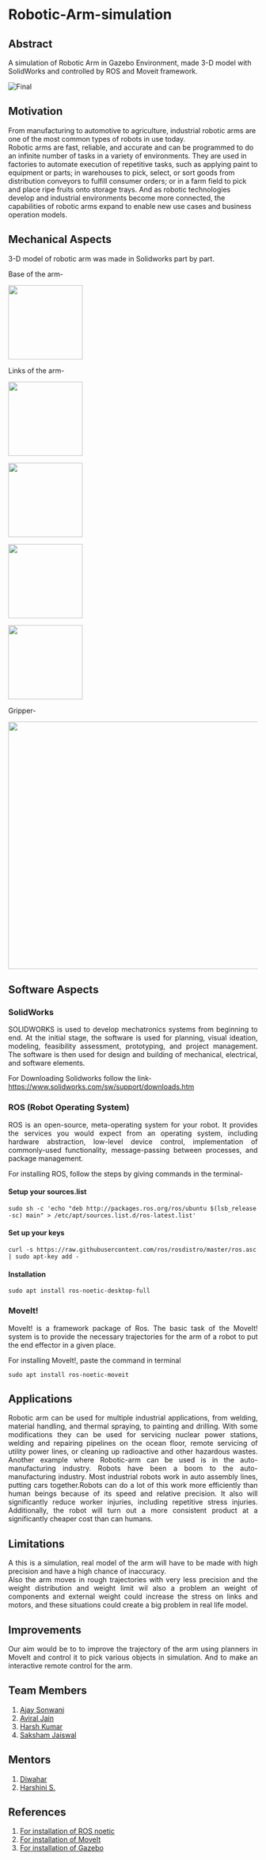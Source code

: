# Robotic-Arm-simulation

## Abstract

A simulation of Robotic Arm in Gazebo Environment, made 3-D model with SolidWorks and controlled by ROS and Moveit framework.

![Final](https://github.com/Aviral2002/Robotic-Arm-simulation/blob/main/Images%20And%20VIdeos/Images/finalarm.png)

## Motivation

From manufacturing to automotive to agriculture, industrial robotic arms are one of the most common types of robots in use today.<br>
Robotic arms are fast, reliable, and accurate and can be programmed to do an infinite number of tasks in a variety of environments. They are used in factories to automate execution of repetitive tasks, such as applying paint to equipment or parts; in warehouses to pick, select, or sort goods from distribution conveyors to fulfill consumer orders; or in a farm field to pick and place ripe fruits onto storage trays. And as robotic technologies develop and industrial environments become more connected, the capabilities of robotic arms expand to enable new use cases and business operation models.

## Mechanical Aspects 

3-D model of robotic arm was made in Solidworks part by part.

<p align ="justify">Base of the arm-</p>

<p align="justify">
    <img src="https://github.com/Aviral2002/Robotic-Arm-simulation/blob/main/Images%20And%20VIdeos/Images/base.png"width="150" height="150"/></p>

<p align="justify">Links of the arm-</p>

<p align="justify">
    <img src="https://github.com/Aviral2002/Robotic-Arm-simulation/blob/main/Images%20And%20VIdeos/Images/link1.png"width="150" height="150"/></p>

<p align="justify">
    <img src="https://github.com/Aviral2002/Robotic-Arm-simulation/blob/main/Images%20And%20VIdeos/Images/link2.png"width="150" height="150"/></p>

<p align="justify">
    <img src="https://github.com/Aviral2002/Robotic-Arm-simulation/blob/main/Images%20And%20VIdeos/Images/link3.png"width="150" height="150"/></p>

<p align="justify">
    <img src="https://github.com/Aviral2002/Robotic-Arm-simulation/blob/main/Images%20And%20VIdeos/Images/link4.png"width="150" height="150"/></p>

<p align="justify">Gripper-</p>

<p align="justify"><img src="https://github.com/Aviral2002/Robotic-Arm-simulation/blob/main/Images%20And%20VIdeos/Images/gripper.png" width="600" height="500"/></p>

## Software Aspects

### SolidWorks

<p align="justify">SOLIDWORKS is used to develop mechatronics systems from beginning to end. At the initial stage, the software is used for planning, visual ideation, modeling, feasibility assessment, prototyping, and project management. The software is then used for design and building of mechanical, electrical, and software elements.

For Downloading Solidworks follow the link- https://www.solidworks.com/sw/support/downloads.htm</p>

### ROS (Robot Operating System)

<p align="justify">ROS is an open-source, meta-operating system for your robot. It provides the services you would expect from an operating system, including hardware abstraction, low-level device control, implementation of commonly-used functionality, message-passing between processes, and package management.

For installing ROS, follow the steps by giving commands in the terminal-

#### Setup your sources.list

```
sudo sh -c 'echo "deb http://packages.ros.org/ros/ubuntu $(lsb_release -sc) main" > /etc/apt/sources.list.d/ros-latest.list'
```

#### Set up your keys

```
curl -s https://raw.githubusercontent.com/ros/rosdistro/master/ros.asc | sudo apt-key add - 
```

#### Installation

```
sudo apt install ros-noetic-desktop-full
```
</p>

### MoveIt!

<p align="justify">MoveIt! is a framework package of Ros. The basic task of the MoveIt! system is to provide the necessary trajectories for the arm of a robot to put the end effector in a given place.

For installing MoveIt!, paste the command in terminal
```
sudo apt install ros-noetic-moveit
```

</p>

## Applications

<p align="justify">Robotic arm can be used for multiple industrial applications, from welding, material handling, and thermal spraying, to painting and drilling. With some modifications they can be used for servicing nuclear power stations, welding and repairing pipelines on the ocean floor, remote servicing of utility power lines, or cleaning up radioactive and other hazardous wastes.
Another example where Robotic-arm can be used is in the auto-manufacturing industry. Robots have been a boom to the auto-manufacturing industry. Most industrial robots work in auto assembly lines, putting cars together.Robots can do a lot of this work more efficiently than human beings because of its speed and relative precision. It also will significantly reduce worker injuries, including repetitive stress injuries. Additionally, the robot will turn out a more consistent product at a significantly cheaper cost than can humans.</p>

## Limitations

<p align="justify">A this is a simulation, real model of the arm will have to be made with high precision and have a high chance of inaccuracy.<br>Also the arm moves in rough trajectories with very less precision and the weight distribution and weight limit wil also a problem an weight of components and external weight could increase the stress on links and motors, and these situations could create a big problem in real life model.</p>

## Improvements

<p align="justify">Our aim would be to to improve the trajectory of the arm using planners in MoveIt and control it to pick various objects in simulation. And to make an interactive remote control for the arm.</p>

## Team Members

1. [Ajay Sonwani](https://github.com/ajaysonwani)
2. [Aviral Jain](https://github.com/Aviral2002)
3. [Harsh Kumar](https://github.com/Harshkr03)
4. [Saksham Jaiswal](https://github.com/sakshamjaiswal03)

## Mentors

1. [Diwahar](https://github.com/Diwa-060603)
2. [Harshini S.](https://github.com/Harshini-festus)

## References

1. [For installation of ROS noetic](http://wiki.ros.org/noetic/Installation/Ubuntu)
2. [For installation of MoveIt](https://moveit.ros.org/install-moveit2/source/)
4. [For installation of Gazebo](https://dev.px4.io/v1.10_noredirect/en/simulation/gazebo.html)

